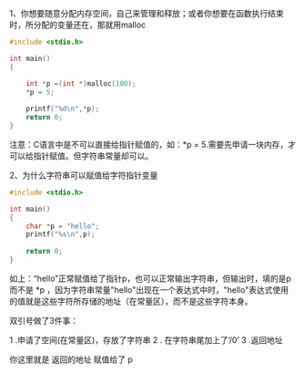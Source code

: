 1、你想要随意分配内存空间，自己来管理和释放；或者你想要在函数执行结束时，所分配的变量还在，那就用malloc
```c
#include <stdio.h>

int main()
{

	int *p =(int *)malloc(100);
    *p = 5;
    
    printf("%d\n",*p);
	return 0;
}
```

注意：C语言中是不可以直接给指针赋值的，如：\*p = 5.需要先申请一块内存，才可以给指针赋值。但字符串常量却可以。

2、为什么字符串可以赋值给字符指针变量
```c
#include <stdio.h>

int main()
{
	char *p = "hello";
    printf("%s\n",p);
     
	return 0;
}
```

如上：“hello”正常赋值给了指针p，也可以正常输出字符串，但输出时，填的是p而不是 \*p ，因为字符串常量"hello"出现在一个表达式中时，"hello"表达式使用的值就是这些字符所存储的地址（在常量区），而不是这些字符本身。

双引号做了3件事：

1 .申请了空间(在常量区)，存放了字符串
2 . 在字符串尾加上了’\/0’
3 .返回地址

你这里就是 返回的地址 赋值给了 p